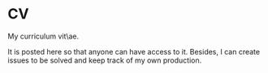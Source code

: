 CV
==

My curriculum vit\ae. 

It is posted here so that anyone can have access to it. Besides, I can create issues to be solved and keep track of my own production.
